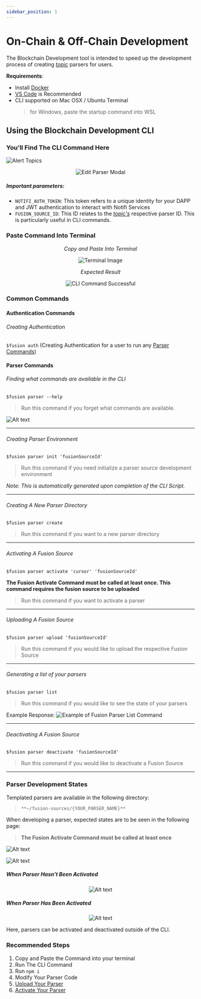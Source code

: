 ```yaml
---
sidebar_position: 1
---
```


# On-Chain & Off-Chain Development

The Blockchain Development tool is intended to speed up the development process of creating [_topic_](https://notifi-network.github.io/docs/next/integration-overview/alerts-in-depth#topic) parsers for users.

**Requirements**:

- Install [Docker](https://docs.docker.com/get-docker/)
- [VS Code](https://code.visualstudio.com/download) is Recommended
- CLI supported on Mac OSX / Ubuntu Terminal
  > for Windows, paste the startup command into WSL

## Using the Blockchain Development CLI

### You'll Find The CLI Command Here

![Alert Topics](image.png)

<center>

![Edit Parser Modal](image-1.png)

</center>

##### Important parameters:

- `NOTIFI_AUTH_TOKEN`: This token refers to a unique identity for your DAPP and JWT authentication to interact with Notifi Services
- `FUSION_SOURCE_ID`: This ID relates to the [_topic's_](https://notifi-network.github.io/docs/next/integration-overview/alerts-in-depth#topic) respective parser ID. This is particularly useful in CLI commands.

### Paste Command Into Terminal

<center>

_Copy and Paste Into Terminal_

![Terminal Image](image-2.png)

_Expected Result_

![CLI Command Successful](image-3.png)

</center>

### Common Commands

#### Authentication Commands

###### Creating Authentication

`$fusion auth` (Creating Authentication for a user to run any [Parser Commands](https://notifi-network.github.io/docs/next/notifi-hosted-development/on-chain-&-off-chain-development#parser-commands))

#### Parser Commands

###### Finding what commands are available in the CLI

`$fusion parser --help`

> Run this command if you forget what commands are available.

![Alt text](image-4.png)

---

###### Creating Parser Environment

`$fusion parser init 'fusionSourceId'`

> Run this command if you need initialize a parser source development environment

_Note: This is automatically generated upon completion of the CLI Script._

---

###### Creating A New Parser Directory

`$fusion parser create`

> Run this command if you want to a new parser directory

---

###### Activating A Fusion Source

`$fusion parser activate 'cursor' 'fusionSourceId'`

**The Fusion Activate Command must be called at least once. This command requires the fusion source to be uploaded**

> Run this command if you want to activate a parser

---

###### Uploading A Fusion Source

`$fusion parser upload 'fusionSourceId'`

> Run this command if you would like to upload the respective Fusion Source

---

###### Generating a list of your parsers

`$fusion parser list`

> Run this command if you would like to see the state of your parsers

Example Response: ![Example of Fusion Parser List Command](image-5.png)

---

###### Deactivating A Fusion Source

`$fusion parser deactivate 'fusionSourceId'`

> Run this command if you would like to deactivate a Fusion Source

---

### Parser Development States

Templated parsers are available in the following directory:

> `**~/fusion-sources/{YOUR_PARSER_NAME}**`

When developing a parser, expected states are to be seen in the following page:

> **The Fusion Activate Command must be called at least once**

![Alt text](image-8.png)

![Alt text](image-9.png)

##### When Parser _Hasn't_ Been Activated

<center>

![Alt text](image-7.png)

</center>

##### When Parser _Has_ Been Activated

<center>

![Alt text](image-6.png)

</center>

Here, parsers can be activated and deactivated outside of the CLI.

### Recommended Steps

1. Copy and Paste the Command into your terminal
2. Run The CLI Command
3. Run `npm i`
4. Modify Your Parser Code
5. [Upload Your Parser](https://notifi-network.github.io/docs/next/notifi-hosted-development/on-chain-&-off-chain-development#uploading-a-fusion-source)
6. [Activate Your Parser](https://notifi-network.github.io/docs/next/notifi-hosted-development/on-chain-&-off-chain-development#activating-a-fusion-source)
